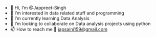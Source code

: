 - 👋 Hi, I’m @Jappreet-Singh
- 👀 I’m interested in data related stuff and programming
- 🌱 I’m currently learning Data Analysis
- 💞️ I’m looking to collaborate on Data analysis projects using python
- 📫 How to reach me 📧 japsaini159@gmail.com

<!---
Jappreet-Singh/Jappreet-Singh is a ✨ special ✨ repository because its `README.md` (this file) appears on your GitHub profile.
You can click the Preview link to take a look at your changes.
--->
